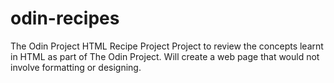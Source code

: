 # odin-recipes
The Odin Project HTML Recipe Project 
Project to review the concepts learnt in HTML as part of The Odin Project. Will create a web page that would not involve formatting or designing.